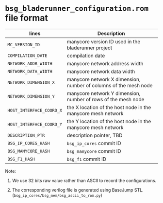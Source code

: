 # `bsg_bladerunner_configuration.rom` file format

| lines                     | Description |
| ---------------------     | ----------- |
| `MC_VERSION_ID`           | manycore version ID used in the bladerunner project |
| `COMPILATION_DATE`        | compilation date|
| `NETWORK_ADDR_WIDTH`      | manycore network address width |
| `NETWORK_DATA_WIDTH`      | manycore network data width |
| `NETWORK_DIMENSION_X`     | manycore network X dimension, number of columns of the mesh node |
| `NETWORK_DIMENSION_Y`     | manycore network Y dimension, number of rows of the mesh node |
| `HOST_INTERFACE_COORD_X`  | the X location of the host node in the manycore mesh network |
| `HOST_INTERFACE_COORD_Y`  | the Y location of the host node in the manycore mesh network |
| `DESCRIPTION_PTR`         | description pointer, TBD |
| `BSG_IP_CORES_HASH`       | `bsg_ip_cores` commit ID |
| `BSG_MANYCORE_HASH`       | `bsg_manycore` commit ID |
| `BSG_F1_HASH`             | `bsg_f1` commit ID |


Note: 

1) We use 32 bits raw value rather than ASCII to record the configurations.

2) The corresponding verilog file is generated using BaseJump STL. (`bsg_ip_cores/bsg_mem/bsg_ascii_to_rom.py`)
